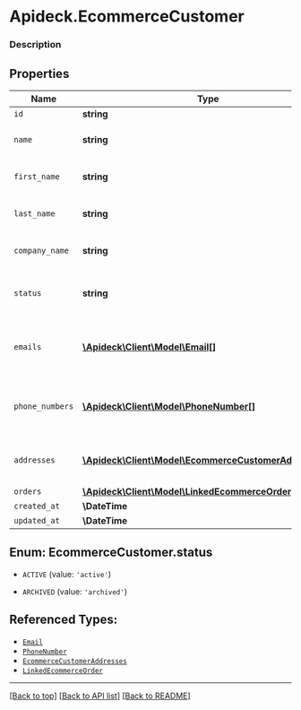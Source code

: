 # Apideck.EcommerceCustomer

### Description

## Properties
Name | Type | Description | Notes
------------ | ------------- | ------------- | -------------
`id` | **string** |  | 
`name` | **string** | Full name of the customer | [optional] 
`first_name` | **string** | First name of the customer | [optional] 
`last_name` | **string** | Last name of the customer | [optional] 
`company_name` | **string** | Company name of the customer | [optional] 
`status` | **string** | The current status of the customer | [optional] 
`emails` | [**\Apideck\Client\Model\Email[]**](Email.md) | An array of email addresses for the customer. | [optional] 
`phone_numbers` | [**\Apideck\Client\Model\PhoneNumber[]**](PhoneNumber.md) | An array of phone numbers for the customer. | [optional] 
`addresses` | [**\Apideck\Client\Model\EcommerceCustomerAddresses[]**](EcommerceCustomerAddresses.md) | An array of addresses for the customer. | [optional] 
`orders` | [**\Apideck\Client\Model\LinkedEcommerceOrder[]**](LinkedEcommerceOrder.md) |  | [optional] 
`created_at` | **\DateTime** |  | [optional] 
`updated_at` | **\DateTime** |  | [optional] 





<a name="STATUS"></a>
## Enum: EcommerceCustomer.status


* `ACTIVE` (value: `'active'`)

* `ARCHIVED` (value: `'archived'`)




## Referenced Types:






* [`Email`](Email.md)
* [`PhoneNumber`](PhoneNumber.md)
* [`EcommerceCustomerAddresses`](EcommerceCustomerAddresses.md)
* [`LinkedEcommerceOrder`](LinkedEcommerceOrder.md)



---

[[Back to top]](#) [[Back to API list]](../../../../README.md#documentation-for-api-endpoints) [[Back to README]](../../../../README.md)



